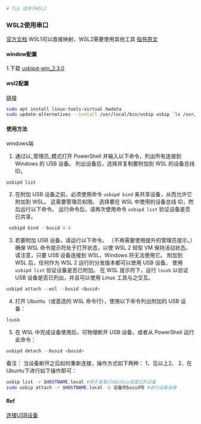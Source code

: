 ```bash
# Tip 适用于WSL2
```

### WSL2使用串口
[官方文档](https://learn.microsoft.com/zh-cn/windows/wsl/connect-usb)
	WSL1可以直接映射，WSL2需要使用其他工具
[指导原文](https://blog.csdn.net/qq_28695769/article/details/125202748)
#### window配置
1.下载 [usbipd-win_2.3.0](https://github.com/dorssel/usbipd-win/releases)
#### wsl2配置
[链接](https://github.com/dorssel/usbipd-win/wiki/WSL-support)
```bash
sudo apt install linux-tools-virtual hwdata
sudo update-alternatives --install /usr/local/bin/usbip usbip `ls /usr/lib/linux-tools/*/usbip | tail -n1` 20
```
#### 使用方法
windows端
1. 通过以_管理员_模式打开 PowerShell 并输入以下命令，列出所有连接到 Windows 的 USB 设备。 列出设备后，选择并复制要附加到 WSL 的设备总线 ID。
``` PowerShell
usbipd list
```

2. 在附加 USB 设备之前，必须使用命令 `usbipd bind` 来共享设备，从而允许它附加到 WSL。 这需要管理员权限。 选择要在 WSL 中使用的设备总线 ID，然后运行以下命令。 运行命令后，请再次使用命令 `usbipd list` 验证设备是否已共享。
```Powershell
 usbipd bind --busid 4-4
```

3. 若要附加 USB 设备，请运行以下命令。 （不再需要使用提升的管理员提示。）确保 WSL 命令提示符处于打开状态，以使 WSL 2 轻型 VM 保持活动状态。 请注意，只要 USB 设备连接到 WSL，Windows 将无法使用它。 附加到 WSL 后，任何作为 WSL 2 运行的分发版本都可以使用 USB 设备。 使用 `usbipd list` 验证设备是否已附加。 在 WSL 提示符下，运行 `lsusb` 以验证 USB 设备是否已列出，并且可以使用 Linux 工具与之交互。
```Powershell
usbipd attach --wsl --busid <busid>
```

4. 打开 Ubuntu（或首选的 WSL 命令行），使用以下命令列出附加的 USB 设备：
```bash
lsusb
```

5. 在 WSL 中完成设备使用后，可物理断开 USB 设备，或者从 PowerShell 运行此命令：
```PowerShell
usbipd detach --busid <busid>
```

备注：
当设备断开之后如何重新连接，操作方式如下两种：
1、见以上2、
2、在Ubuntu下进行如下操作即可：
```bash
usbip list -r $HOSTNAME.local #用于查看已经usbip连接过的设备
sudo usbip attach -r $HOSTNAME.local -b 设备的busid号 #进行设备连接
```

#### Ref
[连接USB设备](https://learn.microsoft.com/zh-cn/windows/wsl/connect-usb#attach-a-usb-device.)
